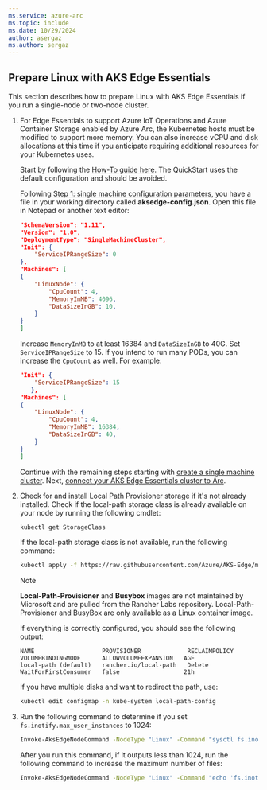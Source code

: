 ```yaml
---
ms.service: azure-arc
ms.topic: include
ms.date: 10/29/2024
author: asergaz
ms.author: sergaz
---
```


## Prepare Linux with AKS Edge Essentials

This section describes how to prepare Linux with AKS Edge Essentials if you run a single-node or two-node cluster.

1. For Edge Essentials to support Azure IoT Operations and Azure Container Storage enabled by Azure Arc, the Kubernetes hosts must be modified to support more memory. You can also increase vCPU and disk allocations at this time if you anticipate requiring additional resources for your Kubernetes uses.

   Start by following the [How-To guide here](/azure/aks/hybrid/aks-edge-howto-single-node-deployment). The QuickStart uses the default configuration and should be avoided.  

   Following [Step 1: single machine configuration parameters](/azure/aks/hybrid/aks-edge-howto-single-node-deployment#step-1-single-machine-configuration-parameters), you have a file in your working directory called **aksedge-config.json**. Open this file in Notepad or another text editor:

   ```json
   "SchemaVersion": "1.11",
   "Version": "1.0",
   "DeploymentType": "SingleMachineCluster",
   "Init": {
       "ServiceIPRangeSize": 0
   },
   "Machines": [
   {
       "LinuxNode": {
           "CpuCount": 4,
           "MemoryInMB": 4096,
           "DataSizeInGB": 10,
       }
   }
   ]
   ```

   Increase `MemoryInMB` to at least 16384 and `DataSizeInGB` to 40G. Set `ServiceIPRangeSize` to 15. If you intend to run many PODs, you can increase the `CpuCount` as well. For example:

   ```json
   "Init": {
       "ServiceIPRangeSize": 15
      },
   "Machines": [
   {
       "LinuxNode": {
           "CpuCount": 4,
           "MemoryInMB": 16384,
           "DataSizeInGB": 40,
       }
   }
   ]
   ```

   Continue with the remaining steps starting with [create a single machine cluster](/azure/aks/hybrid/aks-edge-howto-single-node-deployment#step-2-create-a-single-machine-cluster). Next, [connect your AKS Edge Essentials cluster to Arc](/azure/aks/hybrid/aks-edge-howto-connect-to-arc).

1. Check for and install Local Path Provisioner storage if it's not already installed. Check if the local-path storage class is already available on your node by running the following cmdlet:

   ```bash
   kubectl get StorageClass
   ```

   If the local-path storage class is not available, run the following command:

   ```bash
   kubectl apply -f https://raw.githubusercontent.com/Azure/AKS-Edge/main/samples/storage/local-path-provisioner/local-path-storage.yaml
   ```

   > [!NOTE]
   > **Local-Path-Provisioner** and **Busybox** images are not maintained by Microsoft and are pulled from the Rancher Labs repository. Local-Path-Provisioner and BusyBox are only available as a Linux container image.

   If everything is correctly configured, you should see the following output:

   ```output
   NAME                   PROVISIONER             RECLAIMPOLICY   VOLUMEBINDINGMODE      ALLOWVOLUMEEXPANSION   AGE
   local-path (default)   rancher.io/local-path   Delete          WaitForFirstConsumer   false                  21h
   ```

   If you have multiple disks and want to redirect the path, use:

   ```bash
   kubectl edit configmap -n kube-system local-path-config
   ```

1. Run the following command to determine if you set `fs.inotify.max_user_instances` to 1024:

   ```bash
   Invoke-AksEdgeNodeCommand -NodeType "Linux" -Command "sysctl fs.inotify.max_user_instances
   ```

   After you run this command, if it outputs less than 1024, run the following command to increase the maximum number of files:

   ```bash
   Invoke-AksEdgeNodeCommand -NodeType "Linux" -Command "echo 'fs.inotify.max_user_instances = 1024' | sudo tee -a /etc/sysctl.conf && sudo sysctl -p"
   ```
